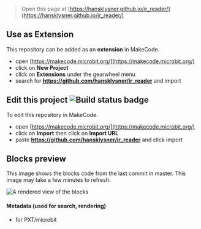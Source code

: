
> Open this page at [https://hansklysner.github.io/ir_reader/](https://hansklysner.github.io/ir_reader/)

## Use as Extension

This repository can be added as an **extension** in MakeCode.

* open [https://makecode.microbit.org/](https://makecode.microbit.org/)
* click on **New Project**
* click on **Extensions** under the gearwheel menu
* search for **https://github.com/hansklysner/ir_reader** and import

## Edit this project ![Build status badge](https://github.com/hansklysner/ir_reader/workflows/MakeCode/badge.svg)

To edit this repository in MakeCode.

* open [https://makecode.microbit.org/](https://makecode.microbit.org/)
* click on **Import** then click on **Import URL**
* paste **https://github.com/hansklysner/ir_reader** and click import

## Blocks preview

This image shows the blocks code from the last commit in master.
This image may take a few minutes to refresh.

![A rendered view of the blocks](https://github.com/hansklysner/ir_reader/raw/master/.github/makecode/blocks.png)

#### Metadata (used for search, rendering)

* for PXT/microbit
<script src="https://makecode.com/gh-pages-embed.js"></script><script>makeCodeRender("{{ site.makecode.home_url }}", "{{ site.github.owner_name }}/{{ site.github.repository_name }}");</script>

